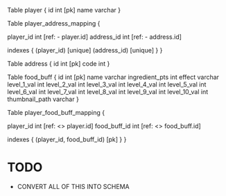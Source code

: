 Table player {
  id int [pk]
  name varchar
}

Table player_address_mapping {

  player_id int [ref: - player.id]
  address_id int [ref: - address.id]

  indexes {
    (player_id) [unique]
    (address_id) [unique]
  }
}

Table address {
  id int [pk]
  code int
}

Table food_buff {
  id int [pk]
  name varchar
  ingredient_pts int
  effect varchar
  level_1_val int
  level_2_val int
  level_3_val int
  level_4_val int
  level_5_val int
  level_6_val int
  level_7_val int
  level_8_val int
  level_9_val int
  level_10_val int
  thumbnail_path varchar
}

Table player_food_buff_mapping {
  
  player_id int [ref: <> player.id]
  food_buff_id int [ref: <> food_buff.id]

  indexes {
    (player_id, food_buff_id) [pk]
  }
}

# TODO
- CONVERT ALL OF THIS INTO SCHEMA